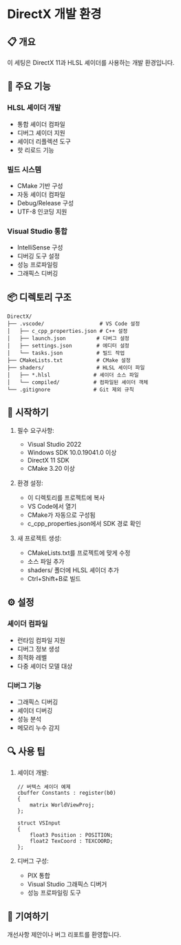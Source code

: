# DirectX 개발 환경

## 📋 개요

이 세팅은 DirectX 11과 HLSL 셰이더를 사용하는 개발 환경입니다.

## 🔧 주요 기능

### HLSL 셰이더 개발

- 통합 셰이더 컴파일
- 디버그 셰이더 지원
- 셰이더 리플렉션 도구
- 핫 리로드 기능

### 빌드 시스템

- CMake 기반 구성
- 자동 셰이더 컴파일
- Debug/Release 구성
- UTF-8 인코딩 지원

### Visual Studio 통합

- IntelliSense 구성
- 디버깅 도구 설정
- 성능 프로파일링
- 그래픽스 디버깅

## 📦 디렉토리 구조

```
DirectX/
├── .vscode/                  # VS Code 설정
│   ├── c_cpp_properties.json # C++ 설정
│   ├── launch.json          # 디버그 설정
│   ├── settings.json        # 에디터 설정
│   └── tasks.json           # 빌드 작업
├── CMakeLists.txt           # CMake 설정
├── shaders/                 # HLSL 셰이더 파일
│   ├── *.hlsl              # 셰이더 소스 파일
│   └── compiled/           # 컴파일된 셰이더 객체
└── .gitignore              # Git 제외 규칙
```

## 🚀 시작하기

1. 필수 요구사항:

   - Visual Studio 2022
   - Windows SDK 10.0.19041.0 이상
   - DirectX 11 SDK
   - CMake 3.20 이상

2. 환경 설정:

   - 이 디렉토리를 프로젝트에 복사
   - VS Code에서 열기
   - CMake가 자동으로 구성됨
   - c_cpp_properties.json에서 SDK 경로 확인

3. 새 프로젝트 생성:
   - CMakeLists.txt를 프로젝트에 맞게 수정
   - 소스 파일 추가
   - shaders/ 폴더에 HLSL 셰이더 추가
   - Ctrl+Shift+B로 빌드

## ⚙️ 설정

### 셰이더 컴파일

- 런타임 컴파일 지원
- 디버그 정보 생성
- 최적화 레벨
- 다중 셰이더 모델 대상

### 디버그 기능

- 그래픽스 디버깅
- 셰이더 디버깅
- 성능 분석
- 메모리 누수 감지

## 🔍 사용 팁

1. 셰이더 개발:

   ```hlsl
   // 버텍스 셰이더 예제
   cbuffer Constants : register(b0)
   {
       matrix WorldViewProj;
   };

   struct VSInput
   {
       float3 Position : POSITION;
       float2 TexCoord : TEXCOORD;
   };
   ```

2. 디버그 구성:
   - PIX 통합
   - Visual Studio 그래픽스 디버거
   - 성능 프로파일링 도구

## 🤝 기여하기

개선사항 제안이나 버그 리포트를 환영합니다.
